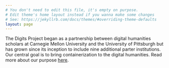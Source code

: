 ```yaml
---
# You don't need to edit this file, it's empty on purpose.
# Edit theme's home layout instead if you wanna make some changes
# See: https://jekyllrb.com/docs/themes/#overriding-theme-defaults
layout: page
---
```


The Digits Project began as a partnership between digital humanities scholars at Carnegie Mellon University and the University of Pittsburgh but has grown since its inception to include nine additional parter institutions. Our central goal is to bring containerization to the digital humanities. Read more about our purpose [here](about/).
